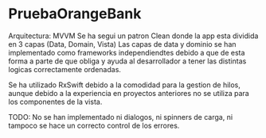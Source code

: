# PruebaOrangeBank


Arquitectura: MVVM 
Se ha segui un patron Clean donde la app esta dividida en 3 capas (Data, Domain, Vista)
Las capas de data y dominio se han implementado como frameworks independiendtes debido a que de esta forma a parte de que obliga y ayuda al desarrollador a tener las distintas logicas correctamente ordenadas.

Se ha utilizado RxSwift debido a la comodidad para la gestion de hilos, aunque debido a la experiencia en proyectos anteriores no se utiliza para los componentes de la vista.

TODO:
No se han implementado ni dialogos, ni spinners de carga, ni tampoco se hace un correcto control de los errores.
